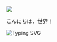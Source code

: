 
<img widht="100%" src="https://capsule-render.vercel.app/api?type=waving&height=110&color=461e68&section=header&reversal=false&textBg=false" /> 
<div aling="center">
  <p> こんにちは、世界！</p>
</div>

<div aling="center"  widht="100%">
<img src="https://readme-typing-svg.herokuapp.com?font=Pixelify+Sans&pause=1000&width=435&lines=Oi%2C+meu+nome+%C3%A9+Guilherme" alt="Typing SVG" />
</div>  


